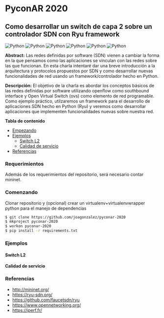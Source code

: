 # PyconAR 2020 

## Como desarrollar un switch de capa 2 sobre un controlador SDN con Ryu framework
![Python](https://img.shields.io/badge/OpenFlow-v1.3-orange)
![Python](https://img.shields.io/badge/mininet-v2.2.2-orange)
![Python](https://img.shields.io/badge/ovs-v2.13.0-orange)
![Python](https://img.shields.io/badge/ryuframework-4.34-blue)
![Python](https://img.shields.io/badge/python-v3.6-blue)
![Python](https://img.shields.io/badge/platform-linux--64-lightgrey)

**Abstract:**
Las redes definidas por software (SDN) vienen a cambiar la forma en la que pensamos como las aplicaciones se vinculan con las redes sobre las que funcionan. En esta charla intentaré dar una breve introducción a la arquitectura y protocolos propuestos por SDN y como desarrollar nuevas funcionalidades de red usando un framework/controlador hecho en Python.

**Descripción:**
El objetivo de la charla es abordar los conceptos básicos de las redes definidas por software utilizando openflow como southbound interface y Open Virtual Switch (ovs) como elemento de red programable. Como ejemplo práctico, utilzaremos un framework para el desarrollo de aplicaciones SDN hecho en Python (Ryu) y veremos como desarrollar aplicaciones que implementen funcionalidades nuevas sobre nuestra red.

**Tabla de contenido**

- [Empezando](#empezando)
- [Ejemplos](#ejemplos)
    - [Switch L2](#switch-l2)
    - [Calidad de servicio](#calidad-de-servicio)
- [Referencias](#referencias)

### Requerimientos
Además de los requerimientos del repositorio, será necesario contar mininet.

### Comenzando
Clonar repositorio y (opcional) crear un virtualenv+virtualenvwrapper python para el manejo de dependencias

```bash
$ git clone https://github.com/joagonzalez/pyconar-2020
$ mkproject pyconar-2020
$ workon pyconar-2020
$ pip install -r requirements.txt
```

### Ejemplos

#### Switch L2

#### Calidad de servicio

### Referencias
- http://mininet.org/
- https://ryu-sdn.org/
- https://github.com/faucetsdn/ryu
- https://www.opennetworking.org/
- https://iperf.fr/ 


